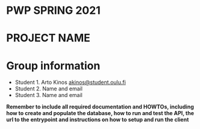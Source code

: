 # PWP SPRING 2021
# PROJECT NAME
# Group information
* Student 1. Arto Kinos akinos@student.oulu.fi
* Student 2. Name and email
* Student 3. Name and email

__Remember to include all required documentation and HOWTOs, including how to create and populate the database, how to run and test the API, the url to the entrypoint and instructions on how to setup and run the client__


